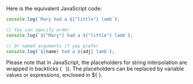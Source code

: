 Here is the equivalent JavaScript code:

```javascript
console.log(`Mary had a ${"little"} lamb`);

// You can specify order
console.log(`${"Mary"} had a ${"little"} lamb`);

// Or named arguments if you prefer
console.log(`${name} had a ${adj} lamb`);

```
Please note that in JavaScript, the placeholders for string interpolation are wrapped in backticks (` ` )). The placeholders can be replaced by variable values or expressions, enclosed in ${ }.

